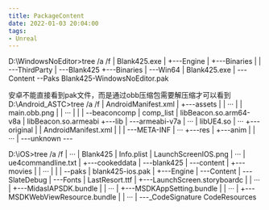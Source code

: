```yaml
---
title: PackageContent
date: 2022-01-03 20:04:00
tags:
- Unreal
---
```

D:\WindowsNoEditor>tree /a /f
|    Blank425.exe
|
+---Engine
|   +---Binaries
|   |   \---ThirdParty
|
\---Blank425
    +---Binaries
    |   \---Win64
    |           Blank425.exe
    |
    \---Content
        \--Paks
                Blank425-WindowsNoEditor.pak

安卓不能直接看到pak文件，而是通过obb压缩包需要解压缩才可以看到
D:\Android_ASTC>tree /a /f
|   AndroidManifest.xml
|
+---assets
|   |   ···
|   |   main.obb.png
|   |   ···
|   |
|   \--beaconcomp
|           comp_list
|           libBeacon.so.arm64-v8a
|           libBeacon.so.armeabi
+---lib
|   \---armeabi-v7a
|           ···
|           libUE4.so
|           ···
+---original
|   |   AndroidManifest.xml
|   |
|   \---META-INF
|           ···
+---res
|   +---anim
|   |       ··· 
|
\---unknown
        ---

D:\iOS>tree /a /f
|   ···
|   Blank425
|   Info.plist
|   LaunchScreenIOS.png
|   ···
|   ue4commandline.txt
|
+---cookeddata
|   \---blank425
|       \---content
|           +---movies
|           |       ···
|           |
|           \--paks
|                   blank425-ios.pak
|
+---Engine
|   \---Content
|       \---SlateDebug
|           \---Fonts
|                   LastResort.ttf
|
+---LaunchScreen.storyboardc
|   |   ···
|
+---MidasIAPSDK.bundle
|   |   ···
|
+---MSDKAppSetting.bundle
|   |   ···
|
+---MSDKWebViewResource.bundle
|   |   ···
|
\---_CodeSignature
        CodeResources
